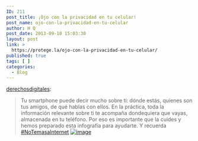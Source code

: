```yaml
---
ID: 211
post_title: ¡Ojo con la privacidad en tu celular!
post_name: ojo-con-la-privacidad-en-tu-celular
author: H Q
post_date: 2013-09-10 15:03:30
layout: post
link: >
  https://protege.la/ojo-con-la-privacidad-en-tu-celular/
published: true
tags: [ ]
categories:
  - Blog
---
```

<a class="tumblr_blog" href="http://derechosdigitales.tumblr.com/post/60845654882/ojo-con-la-privacidad-en-tu-celular" target="_blank" rel="noopener">derechosdigitales</a>: 
> Tu smartphone puede decir mucho sobre ti: dónde estás, quienes son tus amigos, de qué hablas con ellos. En la práctica, toda la información relevante sobre ti te acompaña dondequiera que vayas, almacenada en tu teléfono. Por eso es importante que la cuides y hemos preparado esta infografía para ayudarte. Y recuerda <a href="http://derechosdigitales.org/notemasainternet" target="_blank" rel="noopener">#NoTemasaInternet</a> <a href="http://derechosdigitales.org/notemasainternet/img/info2.jpg" target="_blank" rel="noopener"><img src="https://78.media.tumblr.com/b1383f34e44a557b0bed003c88790fc1/tumblr_inline_mswzl7LsCd1qz4rgp.jpg" alt="image" /></a>